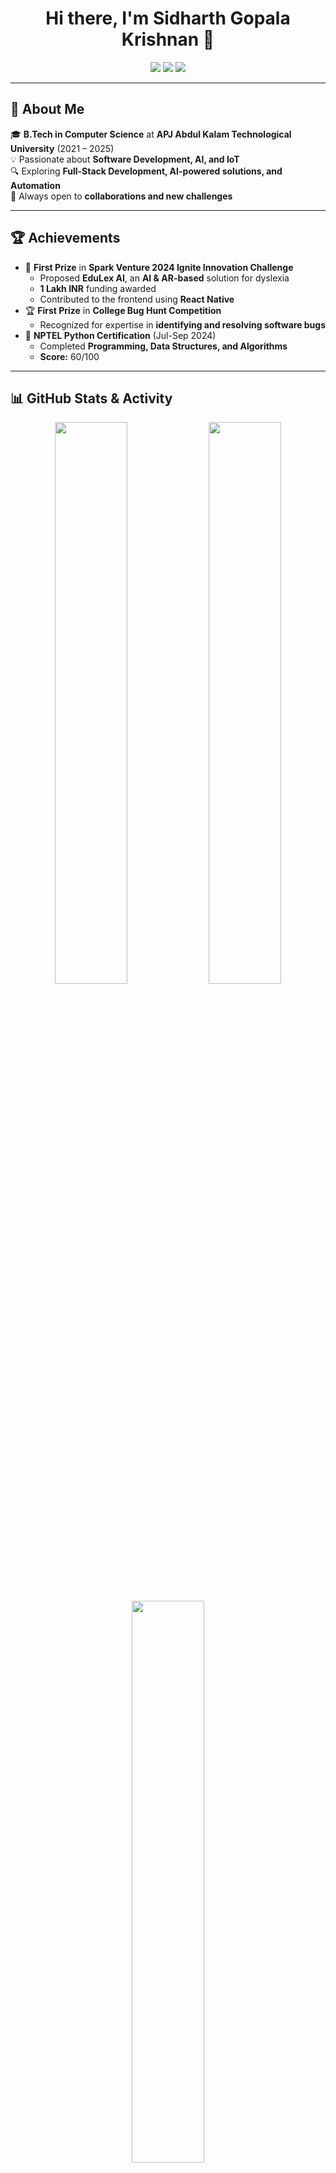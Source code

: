 <h1 align="center">Hi there, I'm Sidharth Gopala Krishnan 👋</h1>

<p align="center">
  <a href="mailto:sidharthgk2003@gmail.com"><img src="https://img.shields.io/badge/Email-sidharthgk2003%40gmail.com-red?style=flat-square&logo=gmail"></a>
  <a href="https://www.linkedin.com/in/sidharthgk/"><img src="https://img.shields.io/badge/LinkedIn-SidharthGopalaKrishnan-blue?style=flat-square&logo=linkedin"></a>
  <a href="https://github.com/sidharthgk"><img src="https://img.shields.io/badge/GitHub-sidharthgk-lightgrey?style=flat-square&logo=github"></a>
</p>

---

## 🚀 About Me
🎓 **B.Tech in Computer Science** at **APJ Abdul Kalam Technological University** (2021 – 2025)  
💡 Passionate about **Software Development, AI, and IoT**  
🔍 Exploring **Full-Stack Development, AI-powered solutions, and Automation**  
💬 Always open to **collaborations and new challenges**  

---

## 🏆 Achievements
- 🥇 **First Prize** in **Spark Venture 2024 Ignite Innovation Challenge**  
  - Proposed **EduLex AI**, an **AI & AR-based** solution for dyslexia  
  - **1 Lakh INR** funding awarded  
  - Contributed to the frontend using **React Native**
- 🏆 **First Prize** in **College Bug Hunt Competition**  
  - Recognized for expertise in **identifying and resolving software bugs**
- 📜 **NPTEL Python Certification** (Jul-Sep 2024)  
  - Completed **Programming, Data Structures, and Algorithms**  
  - **Score:** 60/100

---

## 📊 GitHub Stats & Activity
<p align="center">
  <img width="48%" src="https://github-readme-stats.vercel.app/api?username=sidharthgk&show_icons=true&theme=tokyonight" />
  <img width="48%" src="https://github-readme-streak-stats.herokuapp.com/?user=sidharthgk&theme=tokyonight" />
</p>

<p align="center">
  <img width="48%" src="https://github-readme-stats.vercel.app/api/top-langs/?username=sidharthgk&layout=compact&theme=tokyonight" />
</p>

---

## 🔧 Tech Stack & Skills
<p align="center">
  <img src="https://skillicons.dev/icons?i=python,html,css,js,c,sql,react,arduino,git,vscode,pycharm" />
</p>

---

## 🔥 Featured Projects
### 🗣 Desktop-Based Voice Assistant
🔹 **Tech Stack:** Python, tkinter, HTML, CSS, JavaScript  
🔹 Integrated APIs for **WhatsApp messaging, reminders, weather updates, and search assistant**  
🔹 Used **pyttsx3, speech recognition, pywhatkit, BeautifulSoup, pyautogui**  

### 👟 Smart Shoe for Visually Impaired
🔹 **Tech Stack:** Arduino, C++  
🔹 Developed an **IoT-based shoe** with sensors for **obstacle detection & alerts (vibrations, beep sounds)**  
🔹 Achieved **85% positive feedback** from 10 user tests  

### 🤖 Discord Bot
🔹 **Tech Stack:** Python, discord.py  
🔹 Built a **Discord bot** for **welcome messages & server management**  
🔹 Adopted by **5+ Discord servers with 500+ active users**  

---

## 🏆 Fun GitHub Badges
<p align="center">
  <img src="https://github-profile-trophy.vercel.app/?username=sidharthgk&theme=tokyonight&margin-w=15&row=1&column=7" />
</p>

---

## 📫 Connect with Me!
📩 **Email:** [sidharthgk2003@gmail.com](mailto:sidharthgk2003@gmail.com)  
💼 **LinkedIn:** [linkedin.com/in/sidharthgk](https://www.linkedin.com/in/sidharthgk/)  
💻 **GitHub:** [github.com/sidharthgk](https://github.com/sidharthgk)  

---

⭐ **Let's build something amazing together!** 🚀
